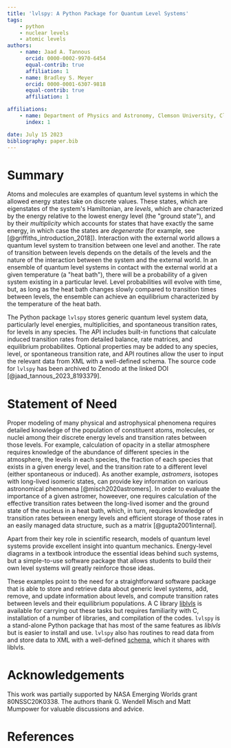 ```yaml
---
title: 'lvlspy: A Python Package for Quantum Level Systems'
tags:
    - python
    - nuclear levels
    - atomic levels
authors:
    - name: Jaad A. Tannous
      orcid: 0000-0002-9970-6454
      equal-contrib: true
      affiliation: 1
    - name: Bradley S. Meyer
      orcid: 0000-0001-6307-9818
      equal-contrib: true
      affiliation: 1

affiliations:
    - name: Department of Physics and Astronomy, Clemson University, Clemson, SC, 29634
      index: 1

date: July 15 2023
bibliography: paper.bib
---
```


# Summary

Atoms and molecules are examples of quantum level systems in which the allowed energy states take on discrete values.  These states, which are eigenstates of the system's Hamiltonian, are *levels*, which are characterized by the energy relative to the lowest energy level (the "ground state"), and by their *multiplicity* which accounts for states that have exactly the same energy, in which case the states are *degenerate* (for example, see [@griffiths_introduction_2018]).  Interaction with the external world allows a quantum level system to transition between one level and another.  The rate of transition between levels depends on the details of the levels and the nature of the interaction between the system and the external world.  In an ensemble of quantum level systems in contact with the external world at a given temperature (a "heat bath"), there will be a probability of a given system existing in a particular level.  Level probabilities will evolve with time, but, as long as the heat bath changes slowly compared to transition times between levels, the ensemble can achieve an equilibrium characterized by the temperature of the heat bath.  

The Python package ``lvlspy`` stores generic quantum level system data, particularly level energies, multiplicities, and spontaneous transition rates, for levels in any species.  The API includes built-in functions that calculate induced transition rates from detailed balance, rate matrices, and equilibrium probabilites.  Optional properties may be added to any species, level, or spontaneous transition rate, and API routines allow the user to input the relevant data from XML with a well-defined schema.  The source code for ``lvlspy`` has been archived to Zenodo at the linked DOI [@jaad_tannous_2023_8193379].  

# Statement of Need

Proper modeling of many physical and astrophysical phenomena requires detailed knowledge of the population of constituent atoms, molecules, or nuclei among their discrete energy levels and transition rates between those levels.  For example, calculation of opacity in a stellar atmosphere requires knowledge of the abundance of different species in the atmosphere, the levels in each species, the fraction of each species that exists in a given energy level, and the transition rate to a different level (either spontaneous or induced).  As another example, *astromers*, isotopes with long-lived isomeric states, can provide key information on various astronomical phenomena [@misch2020astromers].  In order to evaluate the importance of a given astromer, howeever, one requires calculation of the effective transition rates between the long-lived isomer and the ground state of the nucleus in a heat bath, which, in turn, requires knowledge of transition rates between energy levels and efficient storage of those rates in an easily managed data structure, such as a matrix [@gupta2001internal].

Apart from their key role in scientific research, models of quantum level systems provide excellent insight into quantum mechanics.  Energy-level diagrams in a textbook introduce the essential ideas behind such systems, but a simple-to-use software package that allows students to build their own level systems will greatly reinforce those ideas.

These examples point to the need for a straightforward software package that is able to store and retrieve data about generic level systems, add, remove, and update information about levels, and compute transition rates between levels and their equilibrium populations.  A C library [liblvls](https://liblvls.sourceforge.net) is available for carrying out these tasks but requires familiarity with C, installation of a number of libraries, and compilation of the codes.  ``lvlspy`` is a stand-alone Python package that has most of the same features as *liblvls* but is easier to install and use.  ``lvlspy`` also has routines to read data from and store data to XML with a well-defined [schema](https://liblvls.sourceforge.net/xsd_pub/2022-10-14/spcoll.xsd), which it shares with liblvls.

# Acknowledgements

This work was partially supported by NASA Emerging Worlds grant 80NSSC20K0338.  The authors thank G. Wendell Misch and Matt Mumpower for valuable discussions and advice.

# References
